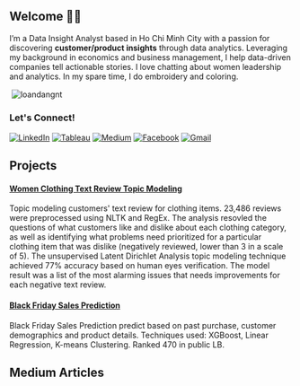 ## Welcome 👋🏼

I’m a Data Insight Analyst based in Ho Chi Minh City with a passion for discovering **customer/product insights** through data analytics. Leveraging my background in economics and business management, I help data-driven companies tell actionable stories. I love chatting about women leadership and analytics. In my spare time, I do embroidery and coloring. 


<!--




Especially this next section. 
Please email me if you would like to use this code: sidneyjkung@gmail.com
Thanks!




-->

<p align=left><span align="left">&nbsp;<img align="center" src=https://github-readme-stats.vercel.app/api?username=loandangnt&theme=solarized-light&show_icons=true&custom_title=GitHub%20Stats&include_all_commits=true&hide=issues,contribs&count_private=true" alt="loandangnt" /></span>


### Let's Connect!

<a href="https://www.linkedin.com/in/loandangnt/" target="_blank"><img alt="LinkedIn" src="https://img.shields.io/badge/linkedin-%230077B5.svg?&style=for-the-badge&logo=linkedin&logoColor=white" /></a>
<a href="https://public.tableau.com/profile/loan.dang#!/" target="_blank"><img alt="Tableau" src="https://img.shields.io/badge/tableau-%230077B5.svg?&style=for-the-badge&logo=tableau&logoColor=white&color=2FBEBE" /></a>
<a href="https://medium.com/@loan.dangnt" target="_blank"><img alt="Medium" src="https://img.shields.io/badge/medium-%2312100E.svg?&style=for-the-badge&logo=medium&logoColor=white" /></a> 
<a href="https://www.facebook.com/dangnguyenthanhloan/" target="_blank"><img alt="Facebook" src="https://img.shields.io/badge/Facebook-1877F2?style=for-the-badge&logo=facebook&logoColor=white" /></a> 
<a href="mailto:loan.dangnt@gmail.com" target="_blank"><img alt="Gmail" src="https://img.shields.io/badge/Gmail-D14836?&style=for-the-badge&logo=Gmail&logoColor=white" /></a> 

## Projects



#### [Women Clothing Text Review Topic Modeling](https://github.com/loandangnt/women-clothing)

Topic modeling customers' text review for clothing items. 23,486 reviews were preprocessed using NLTK and RegEx. The analysis resovled the questions of what customers like and dislike about each clothing category, as well as identifying what problems need prioritized for a particular clothing item that was dislike (negatively reviewed, lower than 3 in a scale of 5). The unsupervised Latent Dirichlet Analysis topic modeling technique achieved 77% accuracy based on human eyes verification. The model result was a list of the most alarming issues that needs improvements for each negative text review.

#### [Black Friday Sales Prediction](https://github.com/loandangnt/black-friday)

Black Friday Sales Prediction predict based on past purchase, customer demographics and product details. Techniques used: XGBoost, Linear Regression, K-means Clustering. Ranked 470 in public LB.

## Medium Articles
<!--
- [Chinese Natural Language (Pre)processing: An Introduction](https://towardsdatascience.com/chinese-natural-language-pre-processing-an-introduction-995d16c2705f?source=friends_link&sk=85d63a64f5a1f8dd4235d77bae17aab3)
- [Adapting Data Science for Non-Binary Inclusivity](https://towardsdatascience.com/adapting-data-science-for-non-binary-inclusivity-368f35a560e3?sk=49cbf985272e62beac60f360112b5d6c)
- [Python vs R: The Basics](https://towardsdatascience.com/python-vs-r-the-basics-d754c45c1596?sk=9727e7fc6f177ebdb970e1fa7316ed94)



- 🔭 I’m currently working on ...
- 🌱 I’m currently learning ...
- 👯 I’m looking to collaborate on ...
- 🤔 I’m looking for help with ...
- 💬 Ask me about ...
- 📫 How to reach me: ...
- 😄 Pronouns: ...
- ⚡ Fun fact: ...
-->

<!--
**loandangnt/loandangnt** is a ✨ _special_ ✨ repository because its `README.md` (this file) appears on your GitHub profile.

Here are some ideas to get you started:

- 🔭 I’m currently working on ...
- 🌱 I’m currently learning ...
- 👯 I’m looking to collaborate on ...
- 🤔 I’m looking for help with ...
- 💬 Ask me about ...
- 📫 How to reach me: ...
- 😄 Pronouns: ...
- ⚡ Fun fact: ...
-->
